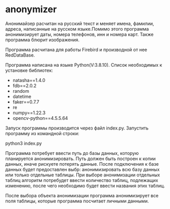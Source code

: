 # anonymizer

Анонимайзер расчитан на русский текст и меняет имена, фамилии, адреса, написанные на русском языке.Помимо этого программа анонимизирует даты, номера телефонов, инн и номера карт. Также программа блюрит изображения.

Программа расчитана для работы Firebird и производной от нее RedDataBase.

Программа написана на языке Python(V:3.8.10). Список необходимых к установке библиотек:
 - natasha==1.4.0
 - fdb==2.0.2
 - random
 - datetime
 - faker==0.7.7
 - re
 - numpy==1.22.3
 - opencv-python==4.5.5.64

Запуск программы производится через файл index.py. 
Запустить программу из командной строки:

  python3 index.py
  
Программа потребует ввести путь до базы данных, которую планируется анонимизировать. Путь должен быть построен к копии данных, иначе рискуете потерять данные. После подключения к базе данных будет предоставлен выбр: анонимизировать всю базу данных или только отдельные таблицы. При выборе анонимизации отдельных таблиц алгоритм потребудет ввести количество таблиц, подлежащих изменению, после чего необходимо будет ввести названия этих таблиц. 

После выбора объекта анонимизации программа анонимизирует все поля таблицы, которые программа посчитает личными данными. 

